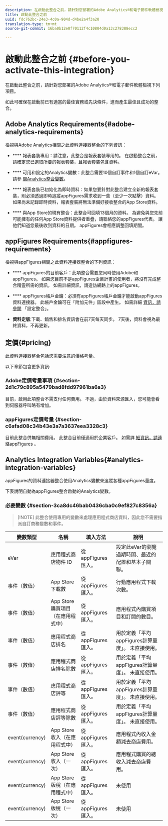 ```yaml
---
description: 在啟動此整合之前，請針對您部署的Adobe Analytics®和電子郵件軟體檢視下列項目。
title: 啟動此整合之前
uuid: fdc762bc-24e3-4c0a-904d-d4be2a4f3a20
translation-type: tm+mt
source-git-commit: 16ba0b12e0f70112f4c10804d0a13c278388ecc2

---
```



# 啟動此整合之前 {#before-you-activate-this-integration}

在啟動此整合之前，請針對您部署的Adobe Analytics®和電子郵件軟體檢視下列項目。

如此可確保在啟動前已有適當的最佳實務或先決條件，進而產生最佳且成功的整合。

## Adobe Analytics Requirements{#adobe-analytics-requirements}

檢視與Adobe Analytics相關之此資料連接器整合的下列資訊：

* **** 報表套裝專用：請注意，此整合是報表套裝專用的。 在啟動整合之前，請確定您已選取所要的報表套裝，且報表套裝包含資料。
* **** 可用和設定的Analytics變數：此整合需要10個自訂事件和1個自訂eVar。 請參 [閱Analytics整合變數](appfigures-before-activation.md#analytics-integration-variables)。

* **** 報表套裝已初始化為即時資料：如果您要針對此整合建立全新的報表套裝，則必須透過即時追蹤appFigures需求收到一些（至少一次點擊）資料。 如果尚未記錄即時資料，報表套裝將無法準備好接收整合的App Store資料。

* **** 與App Store的現有整合：此整合可回填13個月的資料。 為避免與您先前可能擁有的任何App Store資料提供者重疊，請聯絡您的appFigures代表。 讓他們知道您最後收到資料的日期。 appFigures會相應調整回填期間。

## appFigures Requirements{#appfigures-requirements}

檢視與appFigures相關之此資料連接器整合的下列資訊：

* **** appFigures的目前客戶：此項整合需要您同時使用Adobe和appFigures。 如果您目前不是appFigures企業計畫的使用者，將沒有完成整合精靈所需的資訊。 如需詳細資訊，請造訪網路上的appFigures。
* **** appFigures帳戶金鑰：必須有appFigures帳戶金鑰才能啟動appFigures資料連接器。 此帳戶金鑰可在「附加元件」區段中產生。 如需詳細 [資訊，請參閱](../appfigures-overview/t-appfigures-integration.md) 「設定整合」。

* **資料定版**:下載、銷售和排名資訊會在前7天每天同步。 7天後，資料會視為最終資料，不再更新。

## 定價{#pricing}

此資料連接器整合包括您需要注意的價格考量。

以下章節包含更多資訊: 

### Adobe定價考量事項 {#section-2d1c79c895a5479bad8fdd97961ba6a3}

目前，啟用此項整合不需支付任何費用。 不過，由於資料來源匯入，您可能會看到伺服器呼叫略有增加。

### appFigures定價考量 {#section-c6afad08c34b43e3a7a3637eea3328c3}

目前此整合併無相關費用。 此整合目前僅適用於企業客戶。 如需詳 [細資訊，請連絡appFigures](https://appfigures.com/support/contact) 。

## Analytics Integration Variables{#analytics-integration-variables}

appFigures的資料連接器整合使用Analytics變數來追蹤各種appFigures量度。

下表說明自動為appFigures整合啟動的Analytics變數。

### 必要變數 {#section-3ca8dc46bab0436cba0c9ef827c8356a}

> [!NOTE] 此整合使用專用的變數來處理應用程式商店資料，因此您不需要指派自訂商務變數和事件。

| 變數類型 | 名稱 | 填入方法 | 說明 |
|---|---|---|---|
| eVar | 應用程式商店物件 ID | 從appFigures匯入。 | 設定此eVar的瀏覽過期時間、最近的配置和基本子關聯。 |
| 事件（數值） | App Store 下載數 | 從appFigures匯入。 | 行動應用程式下載次數。 |
| 事件（數值） | App Store購買項目（在應用程式中） | 從appFigures匯入。 | 應用程式內購買項目和訂閱的數目。 |
| 事件（數值） | 應用程式商店排名 | 從appFigures匯入。 | 用於定義「平均appFigures計算量度」。 未直接使用。 |
| 事件（數值） | 應用程式商店排名除數 | 從appFigures匯入。 | 用於定義「平均appFigures計算量度」。 未直接使用。 |
| 事件（數值） | 應用程式商店評等 | 從appFigures匯入。 | 用於定義「平均appFigures計算量度」。 未直接使用。 |
| 事件（數值） | 應用程式商店評等除數 | 從appFigures匯入。 | 用於定義「平均appFigures計算量度」。 未直接使用。 |
| event(currency) | App Store收入（在應用程式中） | 從appFigures匯入。 | 應用程式內收入金額減去商店費用。 |
| event(currency) | App Store收入（一次） | 從appFigures匯入。 | 應用程式購買的總收入減去商店費用。 |
| event(currency) | App Store版稅（在應用程式中） | 從appFigures匯入。 | 未使用 |
| event(currency) | App Store版稅（一次） | 從appFigures匯入。 | 未使用 |
